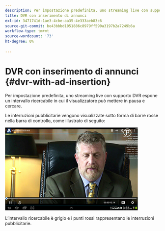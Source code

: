 ```yaml
---
description: Per impostazione predefinita, uno streaming live con supporto DVR espone un intervallo ricercabile in cui il visualizzatore può mettere in pausa e cercare.
title: DVR con inserimento di annunci
exl-id: 3471741d-1ae3-4cbe-aa35-4e333aeb83c6
source-git-commit: be43bbbd1051886c8979ff590a3197b2a7249b6a
workflow-type: tm+mt
source-wordcount: '73'
ht-degree: 0%

---
```


# DVR con inserimento di annunci {#dvr-with-ad-insertion}

Per impostazione predefinita, uno streaming live con supporto DVR espone un intervallo ricercabile in cui il visualizzatore può mettere in pausa e cercare.

Le interruzioni pubblicitarie vengono visualizzate sotto forma di barre rosse nella barra di controllo, come illustrato di seguito:

<!--<a id="fig_720DD22D2318485EAB4BEA55C30D5ECF"></a>-->

![](assets/dvr-with-ads.jpg)

L’intervallo ricercabile è grigio e i punti rossi rappresentano le interruzioni pubblicitarie.
